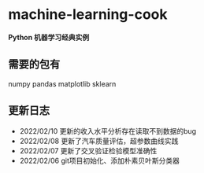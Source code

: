# machine-learning-cook
**Python 机器学习经典实例**

## 需要的包有
numpy pandas matplotlib sklearn

## 更新日志
- 2022/02/10 更新的收入水平分析存在读取不到数据的bug
- 2022/02/08 更新了汽车质量评估，超参数曲线实践
- 2022/02/07 更新了交叉验证检验模型准确性
- 2022/02/06 git项目初始化、添加朴素贝叶斯分类器
